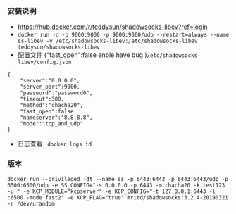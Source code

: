 ### 安装说明
- https://hub.docker.com/r/teddysun/shadowsocks-libev?ref=login
- ` docker run -d -p 9000:9000 -p 9000:9000/udp --restart=always --name ss-libev -v /etc/shadowsocks-libev:/etc/shadowsocks-libev teddysun/shadowsocks-libev `
- 配置文件 ("fast_open":false enble have bug )` /etc/shadowsocks-libev/config.json `
```
{
    "server":"0.0.0.0",
    "server_port":9000,
    "password":"password0",
    "timeout":300,
    "method":"chacha20",
    "fast_open":false,
    "nameserver":"8.8.8.8",
    "mode":"tcp_and_udp"
}
```
- 日志查看 ` docker logs id`

### 版本

` docker run --privileged -dt --name ss -p 6443:6443 -p 6443:6443/udp -p 6500:6500/udp -e SS_CONFIG="-s 0.0.0.0 -p 6443 -m chacha20 -k test123 -u " -e KCP_MODULE="kcpserver" -e KCP_CONFIG="-t 127.0.0.1:6443 -l :6500 -mode fast2" -e KCP_FLAG="true" mritd/shadowsocks:3.2.4-20190321 -r /dev/urandom
`
